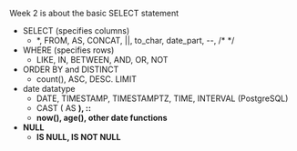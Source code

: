 Week 2 is about the basic SELECT statement
- SELECT (specifies columns)
  - \*, FROM, AS, CONCAT, ||, to_char, date_part, --, /* */
- WHERE (specifies rows)
  - LIKE, IN, BETWEEN, AND, OR, NOT
- ORDER BY and DISTINCT
  - count(), ASC, DESC. LIMIT
- date datatype
  - DATE, TIMESTAMP, TIMESTAMPTZ, TIME, INTERVAL (PostgreSQL)
  - CAST (<A> AS <B>), <A>::<B>
  - now(), age(), other date functions
- NULL
    - IS NULL, IS NOT NULL
